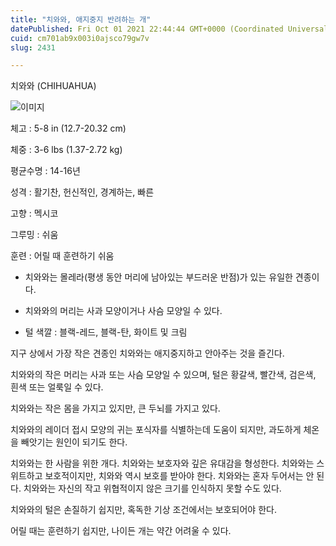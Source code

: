 ```yaml
---
title: "치와와, 애지중지 반려하는 개"
datePublished: Fri Oct 01 2021 22:44:44 GMT+0000 (Coordinated Universal Time)
cuid: cm701ab9x003i0ajsco79gw7v
slug: 2431

---
```



치와와 (CHIHUAHUA)

![이미지](https://cdn.hashnode.com/res/hashnode/image/upload/v1739251245669/d3b14746-a55b-4666-847e-29d84ea2d044.jpeg)

체고 : 5-8 in (12.7-20.32 cm)

체중 : 3-6 lbs (1.37-2.72 kg)

평균수명 : 14-16년

성격 : 활기찬, 헌신적인, 경계하는, 빠른

고향 : 멕시코

그루밍 : 쉬움

훈련 : 어릴 때 훈련하기 쉬움

* 치와와는 몰레라(평생 동안 머리에 남아있는 부드러운 반점)가 있는 유일한 견종이다.

* 치와와의 머리는 사과 모양이거나 사슴 모양일 수 있다.

* 털 색깔 : 블랙-레드, 블랙-탄, 화이트 및 크림

지구 상에서 가장 작은 견종인 치와와는 애지중지하고 안아주는 것을 즐긴다.

치와와의 작은 머리는 사과 또는 사슴 모양일 수 있으며, 털은 황갈색, 빨간색, 검은색, 흰색 또는 얼룩일 수 있다.

치와와는 작은 몸을 가지고 있지만, 큰 두뇌를 가지고 있다.

치와와의 레이더 접시 모양의 귀는 포식자를 식별하는데 도움이 되지만, 과도하게 체온을 빼앗기는 원인이 되기도 한다.

치와와는 한 사람을 위한 개다. 치와와는 보호자와 깊은 유대감을 형성한다. 치와와는 스위트하고 보호적이지만, 치와와 역시 보호를 받아야 한다. 치와와는 혼자 두어서는 안 된다. 치와와는 자신의 작고 위협적이지 않은 크기를 인식하지 못할 수도 있다.

치와와의 털은 손질하기 쉽지만, 혹독한 기상 조건에서는 보호되어야 한다.

어릴 때는 훈련하기 쉽지만, 나이든 개는 약간 어려울 수 있다.